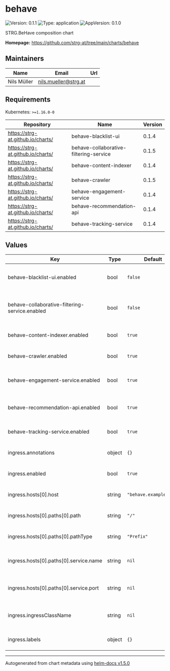 # behave

![Version: 0.1.1](https://img.shields.io/badge/Version-0.1.1-informational?style=flat-square) ![Type: application](https://img.shields.io/badge/Type-application-informational?style=flat-square) ![AppVersion: 0.1.0](https://img.shields.io/badge/AppVersion-0.1.0-informational?style=flat-square)

STRG.BeHave composition chart

**Homepage:** <https://github.com/strg-at/tree/main/charts/behave>

## Maintainers

| Name | Email | Url |
| ---- | ------ | --- |
| Nils Müller | nils.mueller@strg.at |  |

## Requirements

Kubernetes: `>=1.16.0-0`

| Repository | Name | Version |
|------------|------|---------|
| https://strg-at.github.io/charts/ | behave-blacklist-ui | 0.1.4 |
| https://strg-at.github.io/charts/ | behave-collaborative-filtering-service | 0.1.5 |
| https://strg-at.github.io/charts/ | behave-content-indexer | 0.1.4 |
| https://strg-at.github.io/charts/ | behave-crawler | 0.1.5 |
| https://strg-at.github.io/charts/ | behave-engagement-service | 0.1.4 |
| https://strg-at.github.io/charts/ | behave-recommendation-api | 0.1.4 |
| https://strg-at.github.io/charts/ | behave-tracking-service | 0.1.4 |

## Values

| Key | Type | Default | Description |
|-----|------|---------|-------------|
| behave-blacklist-ui.enabled | bool | `false` | Enable the behave-blacklist-ui subchart |
| behave-collaborative-filtering-service.enabled | bool | `false` | Enable the behave-collaborative-filtering-service subchart |
| behave-content-indexer.enabled | bool | `true` | Enable the behave-content-indexer subchart |
| behave-crawler.enabled | bool | `true` | Enable the behave-crawler subchart |
| behave-engagement-service.enabled | bool | `true` | Enable the behave-engagement-service subchart |
| behave-recommendation-api.enabled | bool | `true` | Enable the behave-recommendation-api subchart |
| behave-tracking-service.enabled | bool | `true` | Enable the behave-tracking-service subchart |
| ingress.annotations | object | `{}` | Provide additional annotations which may be required. |
| ingress.enabled | bool | `true` | Enables or disables the ingress |
| ingress.hosts[0].host | string | `"behave.example.com"` | Host address. Helm template can be passed. |
| ingress.hosts[0].paths[0].path | string | `"/"` | Path.  Helm template can be passed. |
| ingress.hosts[0].paths[0].pathType | string | `"Prefix"` | Ignored if not kubeVersion >= 1.14-0 |
| ingress.hosts[0].paths[0].service.name | string | `nil` | Overrides the service name reference for this path |
| ingress.hosts[0].paths[0].service.port | string | `nil` | Overrides the service port reference for this path |
| ingress.ingressClassName | string | `nil` | Set the ingressClass that is used for this ingress. |
| ingress.labels | object | `{}` | Provide additional labels which may be required. |

----------------------------------------------
Autogenerated from chart metadata using [helm-docs v1.5.0](https://github.com/norwoodj/helm-docs/releases/v1.5.0)
